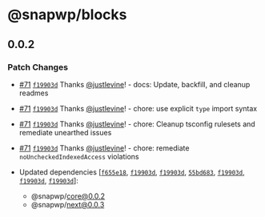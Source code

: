 # @snapwp/blocks

## 0.0.2

### Patch Changes

-   [#71](https://github.com/rtCamp/snapwp/pull/71) [`f19903d`](https://github.com/rtCamp/snapwp/commit/f19903d33b61a7fe15c16bbe949aebb5c26f1081) Thanks [@justlevine](https://github.com/justlevine)! - docs: Update, backfill, and cleanup readmes

-   [#71](https://github.com/rtCamp/snapwp/pull/71) [`f19903d`](https://github.com/rtCamp/snapwp/commit/f19903d33b61a7fe15c16bbe949aebb5c26f1081) Thanks [@justlevine](https://github.com/justlevine)! - chore: use explicit `type` import syntax

-   [#71](https://github.com/rtCamp/snapwp/pull/71) [`f19903d`](https://github.com/rtCamp/snapwp/commit/f19903d33b61a7fe15c16bbe949aebb5c26f1081) Thanks [@justlevine](https://github.com/justlevine)! - chore: Cleanup tsconfig rulesets and remediate unearthed issues

-   [#71](https://github.com/rtCamp/snapwp/pull/71) [`f19903d`](https://github.com/rtCamp/snapwp/commit/f19903d33b61a7fe15c16bbe949aebb5c26f1081) Thanks [@justlevine](https://github.com/justlevine)! - chore: remediate `noUncheckedIndexedAccess` violations

-   Updated dependencies [[`f655e18`](https://github.com/rtCamp/snapwp/commit/f655e18f08f0f1c2402f8a79eb618096346dead5), [`f19903d`](https://github.com/rtCamp/snapwp/commit/f19903d33b61a7fe15c16bbe949aebb5c26f1081), [`f19903d`](https://github.com/rtCamp/snapwp/commit/f19903d33b61a7fe15c16bbe949aebb5c26f1081), [`55bd683`](https://github.com/rtCamp/snapwp/commit/55bd683e11c556bb78140299554cf845ba34903c), [`f19903d`](https://github.com/rtCamp/snapwp/commit/f19903d33b61a7fe15c16bbe949aebb5c26f1081), [`f19903d`](https://github.com/rtCamp/snapwp/commit/f19903d33b61a7fe15c16bbe949aebb5c26f1081), [`f19903d`](https://github.com/rtCamp/snapwp/commit/f19903d33b61a7fe15c16bbe949aebb5c26f1081)]:
    -   @snapwp/core@0.0.2
    -   @snapwp/next@0.0.3
